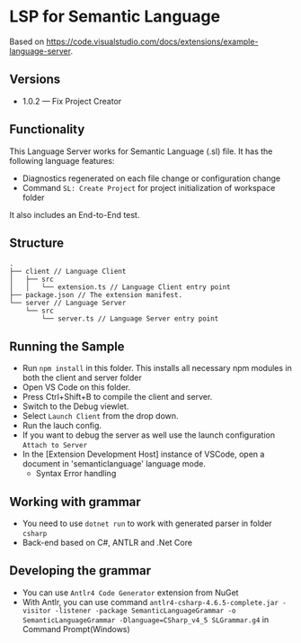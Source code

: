 # LSP for Semantic Language

Based on https://code.visualstudio.com/docs/extensions/example-language-server.

## Versions
- 1.0.2 — Fix Project Creator

## Functionality

This Language Server works for Semantic Language (.sl) file. It has the following language features:

- Diagnostics regenerated on each file change or configuration change
- Command `SL: Create Project` for project initialization of workspace folder

It also includes an End-to-End test.

## Structure

```
.
├── client // Language Client
│   ├── src
│   │   └── extension.ts // Language Client entry point
├── package.json // The extension manifest.
└── server // Language Server
    └── src
        └── server.ts // Language Server entry point
```

## Running the Sample

- Run `npm install` in this folder. This installs all necessary npm modules in both the client and server folder
- Open VS Code on this folder.
- Press Ctrl+Shift+B to compile the client and server.
- Switch to the Debug viewlet.
- Select `Launch Client` from the drop down.
- Run the lauch config.
- If you want to debug the server as well use the launch configuration `Attach to Server`
- In the [Extension Development Host] instance of VSCode, open a document in 'semanticlanguage' language mode.
  - Syntax Error handling

## Working with grammar

- You need to use `dotnet run` to work with generated parser in folder `csharp`
- Back-end based on C#, ANTLR and .Net Core

## Developing the grammar

- You can use `Antlr4 Code Generator` extension from NuGet
- With Antlr, you can use command `antlr4-csharp-4.6.5-complete.jar -visitor -listener -package SemanticLanguageGrammar -o SemanticLanguageGrammar -Dlanguage=CSharp_v4_5 SLGrammar.g4` in Command Prompt(Windows)
